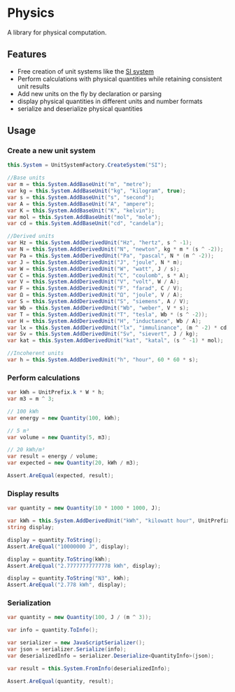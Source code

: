 Physics
=======

A library for physical computation.

## Features ##
- Free creation of unit systems like the [SI system](http://en.wikipedia.org/wiki/International_System_of_Units)
- Perform calculations with physical quantities while retaining consistent unit results
- Add new units on the fly by declaration or parsing
- display physical quantities in different units and number formats
- serialize and deserialize physical quantities

## Usage ##
### Create a new unit system ###
```C#
this.System = UnitSystemFactory.CreateSystem("SI");

//Base units
var m = this.System.AddBaseUnit("m", "metre");
var kg = this.System.AddBaseUnit("kg", "kilogram", true);
var s = this.System.AddBaseUnit("s", "second");
var A = this.System.AddBaseUnit("A", "ampere");
var K = this.System.AddBaseUnit("K", "kelvin");
var mol = this.System.AddBaseUnit("mol", "mole");
var cd = this.System.AddBaseUnit("cd", "candela");

//Derived units
var Hz = this.System.AddDerivedUnit("Hz", "hertz", s ^ -1);
var N = this.System.AddDerivedUnit("N", "newton", kg * m * (s ^ -2));
var Pa = this.System.AddDerivedUnit("Pa", "pascal", N * (m ^ -2));
var J = this.System.AddDerivedUnit("J", "joule", N * m);
var W = this.System.AddDerivedUnit("W", "watt", J / s);
var C = this.System.AddDerivedUnit("C", "coulomb", s * A);
var V = this.System.AddDerivedUnit("V", "volt", W / A);
var F = this.System.AddDerivedUnit("F", "farad", C / V);
var Ω = this.System.AddDerivedUnit("Ω", "joule", V / A);
var S = this.System.AddDerivedUnit("S", "siemens", A / V);
var Wb = this.System.AddDerivedUnit("Wb", "weber", V * s);
var T = this.System.AddDerivedUnit("T", "tesla", Wb * (s ^ -2));
var H = this.System.AddDerivedUnit("H", "inductance", Wb / A);
var lx = this.System.AddDerivedUnit("lx", "immulinance", (m ^ -2) * cd);
var Sv = this.System.AddDerivedUnit("Sv", "sievert", J / kg);
var kat = this.System.AddDerivedUnit("kat", "katal", (s ^ -1) * mol);

//Incoherent units
var h = this.System.AddDerivedUnit("h", "hour", 60 * 60 * s);
```

### Perform calculations ###

```C#
var kWh = UnitPrefix.k * W * h;
var m3 = m ^ 3;

// 100 kWh
var energy = new Quantity(100, kWh);

// 5 m³
var volume = new Quantity(5, m3);

// 20 kWh/m³
var result = energy / volume;
var expected = new Quantity(20, kWh / m3);

Assert.AreEqual(expected, result);
```

### Display results ###

```C#
var quantity = new Quantity(10 * 1000 * 1000, J);

var kWh = this.System.AddDerivedUnit("kWh", "kilowatt hour", UnitPrefix.k * W * h);
string display;

display = quantity.ToString();
Assert.AreEqual("10000000 J", display);

display = quantity.ToString(kWh);
Assert.AreEqual("2.77777777777778 kWh", display);

display = quantity.ToString("N3", kWh);
Assert.AreEqual("2.778 kWh", display);
```

### Serialization ###

```C#
var quantity = new Quantity(100, J / (m ^ 3));

var info = quantity.ToInfo();

var serializer = new JavaScriptSerializer();
var json = serializer.Serialize(info);
var deserializedInfo = serializer.Deserialize<QuantityInfo>(json);

var result = this.System.FromInfo(deserializedInfo);

Assert.AreEqual(quantity, result);
```
